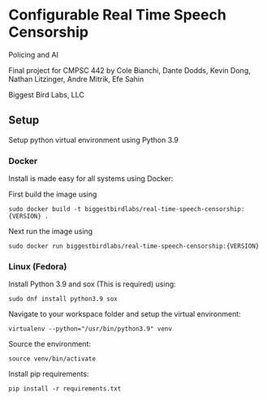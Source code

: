 # Configurable Real Time Speech Censorship
Policing and AI

Final project for CMPSC 442 by Cole Bianchi, Dante Dodds, Kevin Dong, Nathan Litzinger, Andre Mitrik, Efe Sahin

Biggest Bird Labs, LLC

## Setup

Setup python virtual environment using Python 3.9

### Docker
Install is made easy for all systems using Docker:

First build the image using

`sudo docker build -t biggestbirdlabs/real-time-speech-censorship:{VERSION} .`

Next run the image using

`sudo docker run biggestbirdlabs/real-time-speech-censorship:{VERSION}`

### Linux (Fedora)
Install Python 3.9 and sox (This is required) using:

`sudo dnf install python3.9 sox`

Navigate to your workspace folder and setup the virtual environment:

`virtualenv --python="/usr/bin/python3.9" venv`

Source the environment:

`source venv/bin/activate`

Install pip requirements:

`pip install -r requirements.txt`